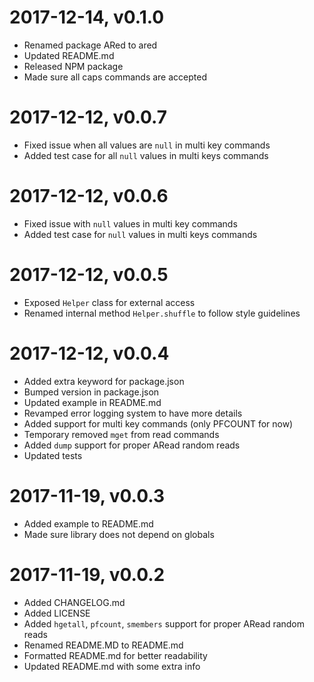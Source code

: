 # 2017-12-14, v0.1.0
* Renamed package ARed to ared
* Updated README.md
* Released NPM package
* Made sure all caps commands are accepted

# 2017-12-12, v0.0.7
* Fixed issue when all values are `null` in multi key commands 
* Added test case for all `null` values in multi keys commands

# 2017-12-12, v0.0.6
* Fixed issue with `null` values in multi key commands 
* Added test case for `null` values in multi keys commands

# 2017-12-12, v0.0.5
* Exposed `Helper` class for external access
* Renamed internal method `Helper.shuffle` to follow style guidelines

# 2017-12-12, v0.0.4
* Added extra keyword for package.json
* Bumped version in package.json
* Updated example in README.md
* Revamped error logging system to have more details
* Added support for multi key commands (only PFCOUNT for now)
* Temporary removed `mget` from read commands
* Added `dump` support for proper ARead random reads
* Updated tests

# 2017-11-19, v0.0.3
* Added example to README.md
* Made sure library does not depend on globals

# 2017-11-19, v0.0.2

* Added CHANGELOG.md
* Added LICENSE
* Added `hgetall`, `pfcount`, `smembers` support for proper ARead random reads
* Renamed README.MD to README.md
* Formatted README.md for better readability
* Updated README.md with some extra info